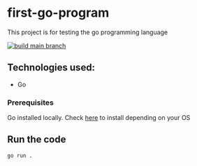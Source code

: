 # first-go-program
This project is for testing the go programming language

[![build main branch](https://github.com/MikAoJk/first-go-program/actions/workflows/build.yml/badge.svg?branch=main)](https://github.com/MikAoJk/first-go-program/actions/workflows/build.yml)

## Technologies used:
- Go

### Prerequisites

Go installed locally. Check [here](https://golang.org/dl/) to install depending on your OS

## Run the code
`go run .`